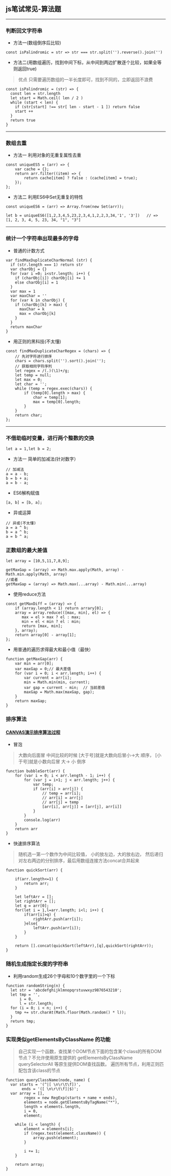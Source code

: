 ## js笔试常见-算法题
-----

### 判断回文字符串

+ 方法一(数组倒序后比较)
```
const isPalindromic = str => str === str.split('').reverse().join('')
```

+ 方法二(用数组遍历，找到中间下标，从中间到两边扩散逐个比较，如果全等则返回true)
> 优点 只需要遍历数组的一半长度即可，找到不同的，立即返回不浪费
```
const isPalindromic = (str) => {
  const len = str.length
  let start = Math.ceil( len / 2 )
  while (start < len) {
    if (str[start] !== str[ len - start - 1 ]) return false
    start ++
  }
  return true
}
```
------------

### 数组去重
+ 方法一 利用对象的无重复属性去重
```
const uniqueES5 = (arr) => {
    var cache = {};
    return arr.filter((item) => {
        return cache[item] ? false : (cache[item] = true);
    });
};
```

+ 方法二 利用ES6中Set无重复的特性
```
const uniqueES6 = (arr) => Array.from(new Set(arr));

let b = uniqueES6([1,2,3,4,5,23,2,3,4,1,2,2,3,34,'1', '3'])   // => [1, 2, 3, 4, 5, 23, 34, "1", "3"]
```
-------------------------

### 统计一个字符串出现最多的字母
+ 普通的计数方式
```
var findMaxDuplicateCharNormal (str) {
  if (str.length === 1) return str
  var charObj = {}
  for (var i =0; i<str.length; i++) {
    if (charObj[i]) charObj[i] += 1
    else charObj[i] = 1
  }
  var max = 1
  var maxChar = ''
  for (var k in charObj) {
    if (charObj[k] > max) {
      maxChar = k
      max = charObj[k]
    }
  }
  return maxChar
}
```
+ 用正则的黑科技(不太懂)

```
const findMaxDuplicateCharRegex = (chars) => {
    // 先对字符进行排序
    chars = chars.split('').sort().join('');
    // 获取相同字符序列
    let regex = /(.)(\1)+/g;
    let temp = null;
    let max = 0;
    let char = '';
    while (temp = regex.exec(chars)) {
        if (temp[0].length > max) {
            char = temp[1];
            max = temp[0].length;
        }
    }
    return char;
};
```
---------------------

### 不借助临时变量，进行两个整数的交换

`let a = 1,let b = 2;`
+ 方法一 简单的加减法(针对数字）
```
// 加减法
a = a - b;
b = b + a;
a = b - a;
```
+ ES6解构赋值

```
[a, b] = [b, a];
```

 + 异或运算
 ```
 // 异或(不太懂)
a = a ^ b;
b = a ^ b;
a = b ^ a;
 ```


### 正数组的最大差值


`let array = [10,5,11,7,8,9];`
```
getMaxGap = (array) => Math.max.apply(Math, array) - Math.min.apply(Math, array)
//或者
getMaxGap = (array) => Math.max(...array) - Math.min(...array)
```
+ 使用reduce方法
```
const getMaxDiff = (array) => {
    if (array.length < 1) return arrary[0];
    array = array.reduce(([max, min], el) => {
       max = el > max ? el : max;
       min = el < min ? el : min;
       return [max, min];
    }, array);
    return array[0] - array[1];
};

```

+ 用普通的遍历求得最大和最小值（最快）
```
function getMaxGap(arr) {
    var min = arr[0];
    var maxGap = 0;// 最大差值
    for (var i = 0; i < arr.length; i++) {
        var current = arr[i];
        min = Math.min(min, current);
        var gap = current - min;  // 当前差值
        maxGap = Math.max(maxGap, gap);
    }
    return maxGap;
}
```

### 排序算法

#### [CANVAS演示排序算法过程](http://math.hws.edu/eck/jsdemo/sortlab.html)

+ 冒泡
> 大数向后面冒 中间比较的时候 [大于号]就是大数向后冒小->大 顺序， [小于号]就是小数向后冒 大-> 小 倒序
```
function bubbleSort(arr) {
    for (var i = 0; i < arr.length - 1; i++) {
        for (var j = i+1; j < arr.length; j++) {
            var temp;
            if (arr[i] > arr[j]) {
                // temp = arr[i];
                // arr[i] = arr[j]
                // arr[j] = temp
                [arr[i], arr[j]] = [arr[j], arr[i]]
            }
        }
        console.log(arr)
    }
    return arr
}
```

+ 快速排序算法
> 随机选一第一个数作为中间比较值， 小的放左边，大的放右边， 然后递归对左右两边的分别排序，最后用数组连接方法concat合并起来
```
function quickSort(arr) {

    if(arr.length<=1) {
        return arr;
    }

    let leftArr = [];
    let rightArr = [];
    let q = arr[0];
    for(let i = 1,l=arr.length; i<l; i++) {
        if(arr[i]>q) {
            rightArr.push(arr[i]);
        }else{
            leftArr.push(arr[i]);
        }
    }

    return [].concat(quickSort(leftArr),[q],quickSort(rightArr));
}

```

### 随机生成指定长度的字符串

+ 利用random生成26个字母和10个数字里的一个下标
```
function randomString(n) {  
  let str = 'abcdefghijklmnopqrstuvwxyz9876543210';
  let tmp = '',
      i = 0,
      l = str.length;
  for (i = 0; i < n; i++) {
    tmp += str.charAt(Math.floor(Math.random() * l));
  }
  return tmp;
}

```

### 实现类似getElementsByClassName 的功能
> 自己实现一个函数，查找某个DOM节点下面的包含某个class的所有DOM节点？不允许使用原生提供的 getElementsByClassName querySelectorAll 等原生提供DOM查找函数。
> 遍历所有节点，利用正则匹配包含该class的节点
```
function queryClassName(node, name) {  
  var starts = '(^|[ \n\r\t\f])',
       ends = '([ \n\r\t\f]|$)';
  var array = [],
        regex = new RegExp(starts + name + ends),
        elements = node.getElementsByTagName("*"),
        length = elements.length,
        i = 0,
        element;

    while (i < length) {
        element = elements[i];
        if (regex.test(element.className)) {
            array.push(element);
        }

        i += 1;
    }

    return array;
}
```













































